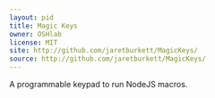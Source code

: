 ```yaml
---
layout: pid
title: Magic Keys
owner: OSHlab
license: MIT
site: http://github.com/jaretburkett/MagicKeys/
source: http://github.com/jaretburkett/MagicKeys/
---
```

A programmable keypad to run NodeJS macros.